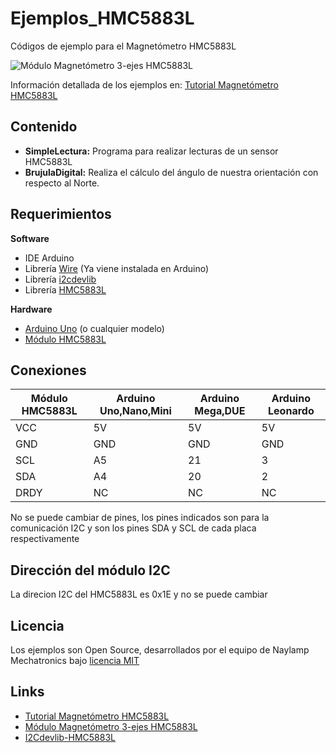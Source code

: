 # Ejemplos_HMC5883L
Códigos de ejemplo para el Magnetómetro HMC5883L

![Módulo Magnetómetro 3-ejes HMC5883L](https://naylampmechatronics.com/2563-large_default/modulo-brujula-digital-hmc5883l.jpg)

Información detallada de los ejemplos en: [Tutorial Magnetómetro HMC5883L](https://naylampmechatronics.com/blog/49_tutorial-magnetometro-hmc5883l.html)

## Contenido
* **SimpleLectura:** Programa para realizar lecturas de un sensor HMC5883L
* **BrujulaDigital:** Realiza el cálculo del ángulo de nuestra orientación con respecto al Norte.

## Requerimientos
 **Software**
  * IDE Arduino
  * Librería [Wire](https://www.arduino.cc/en/Reference/Wire) (Ya viene instalada en Arduino)
  * Librería [i2cdevlib](https://github.com/jrowberg/i2cdevlib/tree/master/Arduino/I2Cdev)
  * Librería [HMC5883L](https://github.com/jrowberg/i2cdevlib/tree/master/Arduino/HMC5883L)
  
 **Hardware**
  * [Arduino Uno](https://naylampmechatronics.com/arduino-tarjetas/8-arduino-uno-r3.html) (o cualquier modelo)
  * [Módulo HMC5883L](https://naylampmechatronics.com/sensores-varios/89-modulo-brujula-digital-hmc5883l.html) 
  
## Conexiones
  
  Módulo HMC5883L| Arduino Uno,Nano,Mini | Arduino Mega,DUE | Arduino Leonardo
  ---------|-----------------------|------------------|----------------------
  VCC      |   5V                  |   5V             |   5V
  GND      |   GND                 |   GND            |   GND
  SCL      |   A5                  |   21             |   3
  SDA      |   A4                  |   20             |   2 
  DRDY     |   NC                  |   NC             |   NC
   
No se puede cambiar de pines, los pines indicados son para la comunicación I2C y son los pines SDA y SCL de cada placa respectivamente

## Dirección del módulo I2C
La direcion I2C del HMC5883L es 0x1E y no se puede cambiar

## Licencia
Los ejemplos son Open Source, desarrollados por el equipo de Naylamp Mechatronics bajo [licencia MIT](LICENSE)
 
## Links 
 * [Tutorial Magnetómetro HMC5883L](https://naylampmechatronics.com/blog/49_tutorial-magnetometro-hmc5883l.html)
 * [Módulo Magnetómetro 3-ejes HMC5883L](https://naylampmechatronics.com/sensores-varios/89-modulo-brujula-digital-hmc5883l.html) 
 * [I2Cdevlib-HMC5883L](https://github.com/jrowberg/i2cdevlib/tree/master/Arduino/HMC5883L)
